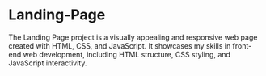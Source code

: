 # Landing-Page
The Landing Page project is a visually appealing and responsive web page created with HTML, CSS, and JavaScript. It showcases my skills in front-end web development, including HTML structure, CSS styling, and JavaScript interactivity.
